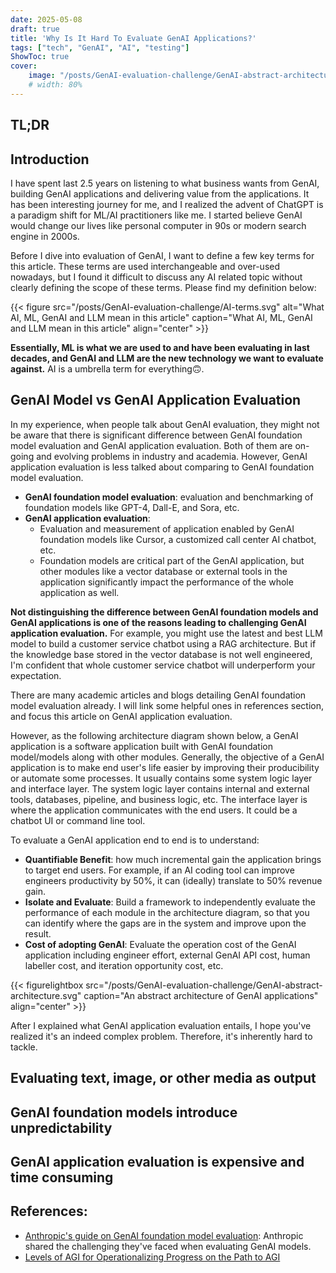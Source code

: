 ```yaml
---
date: 2025-05-08
draft: true
title: 'Why Is It Hard To Evaluate GenAI Applications?'
tags: ["tech", "GenAI", "AI", "testing"]
ShowToc: true
cover:
    image: "/posts/GenAI-evaluation-challenge/GenAI-abstract-architecture.svg"
    # width: 80%
---
```

## TL;DR

## Introduction
I have spent last 2.5 years on listening to what business wants from GenAI, building GenAI applications and delivering value from the applications. It has been interesting journey for me, and I realized the advent of ChatGPT is a paradigm shift for ML/AI practitioners like me. I started believe GenAI would change our lives like personal computer in 90s or modern search engine in 2000s.

Before I dive into evaluation of GenAI, I want to define a few key terms for this article. These terms are used interchangeable and over-used nowadays, but I found it difficult to discuss any AI related topic without clearly defining the scope of these terms. Please find my definition below:

{{< figure src="/posts/GenAI-evaluation-challenge/AI-terms.svg" alt="What AI, ML, GenAI and LLM mean in this article" caption="What AI, ML, GenAI and LLM mean in this article" align="center" >}}

**Essentially, ML is what we are used to and have been evaluating in last decades, and GenAI and LLM are the new technology we want to evaluate against.** AI is a umbrella term for everything🙃. 

## GenAI Model vs GenAI Application Evaluation

In my experience, when people talk about GenAI evaluation, they might not be aware that there is significant difference between GenAI foundation model evaluation and GenAI application evaluation. Both of them are on-going and evolving problems in industry and academia. However, GenAI application evaluation is less talked about comparing to GenAI foundation model evaluation. 

- **GenAI foundation model evaluation**: evaluation and benchmarking of foundation models like GPT-4, Dall-E, and Sora, etc.
- **GenAI application evaluation**: 
    - Evaluation and measurement of application enabled by GenAI foundation models like Cursor, a customized call center AI chatbot, etc. 
    - Foundation models are critical part of the GenAI application, but other modules like a vector database or external tools in the application significantly impact the performance of the whole application as well. 

**Not distinguishing the difference between GenAI foundation models and GenAI applications is one of the reasons leading to challenging GenAI application evaluation.** For example, you might use the latest and best LLM model to build a customer service chatbot using a RAG architecture. But if the knowledge base stored in the vector database is not well engineered, I'm confident that whole customer service chatbot will underperform your expectation. 

There are many academic articles and blogs detailing GenAI foundation model evaluation already. I will link some helpful ones in references section, and focus this article on GenAI application evaluation.

However, as the following architecture diagram shown below, a GenAI application is a software application built with GenAI foundation model/models along with other modules. Generally, the objective of a GenAI application is to make end user's life easier by improving their producibility or automate some processes. It usually contains some system logic layer and interface layer. The system logic layer contains internal and external tools, databases, pipeline, and business logic, etc. The interface layer is where the application communicates with the end users. It could be a chatbot UI or command line tool.

To evaluate a GenAI application end to end is to understand:
- **Quantifiable Benefit**: how much incremental gain the application brings to target end users. For example, if an AI coding tool can improve engineers productivity by 50%, it can (ideally) translate to 50% revenue gain. 
- **Isolate and Evaluate**: Build a framework to independently evaluate the performance of each module in the architecture diagram, so that you can identify where the gaps are in the system and improve upon the result. 
- **Cost of adopting GenAI**: Evaluate the operation cost of the GenAI application including engineer effort, external GenAI API cost, human labeller cost, and iteration opportunity cost, etc.

{{< figurelightbox src="/posts/GenAI-evaluation-challenge/GenAI-abstract-architecture.svg" caption="An abstract architecture of GenAI applications" align="center" >}}

After I explained what GenAI application evaluation entails, I hope you've realized it's an indeed complex problem. Therefore, it's inherently hard to tackle. 

## Evaluating text, image, or other media as output 

## GenAI foundation models introduce unpredictability 

## GenAI application evaluation is expensive and time consuming

## References:

- [Anthropic's guide on GenAI foundation model evaluation](https://www.anthropic.com/news/evaluating-ai-systems): Anthropic shared the challenging they've faced when evaluating GenAI models. 
- [Levels of AGI for Operationalizing Progress on the Path to AGI](https://arxiv.org/abs/2311.02462) <!-- tbd -->